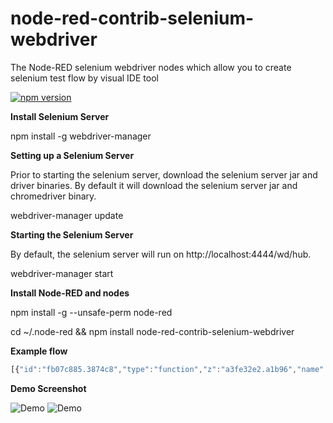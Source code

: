 # node-red-contrib-selenium-webdriver
The Node-RED selenium webdriver nodes which allow you to create selenium test flow by visual IDE tool

[![npm version](https://badge.fury.io/js/node-red-contrib-selenium-webdriver.svg)](https://badge.fury.io/js/node-red-contrib-selenium-webdriver)

**Install Selenium Server**

npm install -g webdriver-manager

**Setting up a Selenium Server**

Prior to starting the selenium server, download the selenium server jar and driver binaries. By default it will download the selenium server jar and chromedriver binary.

webdriver-manager update

**Starting the Selenium Server**

By default, the selenium server will run on http://localhost:4444/wd/hub.

webdriver-manager start

**Install Node-RED and nodes**

npm install -g --unsafe-perm node-red

cd ~/.node-red && npm install node-red-contrib-selenium-webdriver

**Example flow**

```javascript
[{"id":"fb07c885.3874c8","type":"function","z":"a3fe32e2.a1b96","name":"ErrorHandle","func":"if (msg.error) {\n    msg.statusCode = 400;\n    msg.payload = msg.error;\n}\nreturn msg;","outputs":1,"noerr":0,"x":830,"y":140,"wires":[["2f3d9e67.eb9d52"]]},{"id":"e1d1fc61.92093","type":"inject","z":"a3fe32e2.a1b96","name":"","topic":"","payload":"","payloadType":"date","repeat":"","crontab":"","once":false,"x":100,"y":60,"wires":[["b334ff56.fb323"]]},{"id":"2f3d9e67.eb9d52","type":"debug","z":"a3fe32e2.a1b96","name":"","active":true,"console":"false","complete":"false","x":990,"y":140,"wires":[]},{"id":"b334ff56.fb323","type":"open-web","z":"a3fe32e2.a1b96","name":"","weburl":"https://www.google.com/","width":"480","height":"640","webtitle":"Google","timeout":"3000","maximized":false,"server":"d404327f.b8517","x":270,"y":60,"wires":[["aa60f00c.b5221"]]},{"id":"473291bb.ff669","type":"close-web","z":"a3fe32e2.a1b96","name":"","waitfor":"1500","x":670,"y":140,"wires":[["fb07c885.3874c8"]]},{"id":"ae932825.695ad8","type":"delay","z":"a3fe32e2.a1b96","name":"","pauseType":"delay","timeout":"1","timeoutUnits":"seconds","rate":"1","rateUnits":"second","randomFirst":"1","randomLast":"5","randomUnits":"seconds","drop":false,"x":520,"y":140,"wires":[["473291bb.ff669"]]},{"id":"aa60f00c.b5221","type":"find-object","z":"a3fe32e2.a1b96","name":"","selector":"name","target":"btnK","timeout":"1000","waitfor":"1500","x":460,"y":60,"wires":[["bc933182.599ed"]]},{"id":"bc933182.599ed","type":"get-value","z":"a3fe32e2.a1b96","name":"CheckButton","expected":"Tìm với Google","selector":"name","target":"btnK","timeout":"1000","waitfor":"1500","savetofile":false,"x":650,"y":60,"wires":[["62aa9f69.b07a8"]]},{"id":"62aa9f69.b07a8","type":"send-keys","z":"a3fe32e2.a1b96","name":"","text":"cuongdd1","selector":"xpath","target":"//*[@id=\"lst-ib\"]","timeout":"1000","waitfor":"1500","clearval":false,"x":830,"y":60,"wires":[["b72c1331.d769d"]]},{"id":"1fb4e2ff.3a2a2d","type":"click-on","z":"a3fe32e2.a1b96","name":"","selector":"name","target":"btnG","timeout":"10000","waitfor":"1500","clickon":false,"x":180,"y":140,"wires":[["1d0e4aca.6e3825"]]},{"id":"1d0e4aca.6e3825","type":"run-script","z":"a3fe32e2.a1b96","name":"","func":"\nreturn arguments[0].innerHTML;","selector":"name","target":"","timeout":"10000","waitfor":"1500","x":350,"y":140,"wires":[["ae932825.695ad8"]]},{"id":"7689f307.deb30c","type":"link in","z":"a3fe32e2.a1b96","name":"","links":["b72c1331.d769d"],"x":35,"y":140,"wires":[["1fb4e2ff.3a2a2d"]]},{"id":"b72c1331.d769d","type":"link out","z":"a3fe32e2.a1b96","name":"","links":["7689f307.deb30c"],"x":955,"y":60,"wires":[]},{"id":"d404327f.b8517","type":"selenium-server","z":"a3fe32e2.a1b96","remoteurl":"http://localhost:4444/wd/hub","browser":"chrome"}]
```
**Demo Screenshot**

![Demo](https://raw.githubusercontent.com/cuongquay/node-red-contrib-selenium-webdriver/master/images/test-spec.png)
![Demo](https://raw.githubusercontent.com/cuongquay/node-red-contrib-selenium-webdriver/master/images/test-scen.png)


